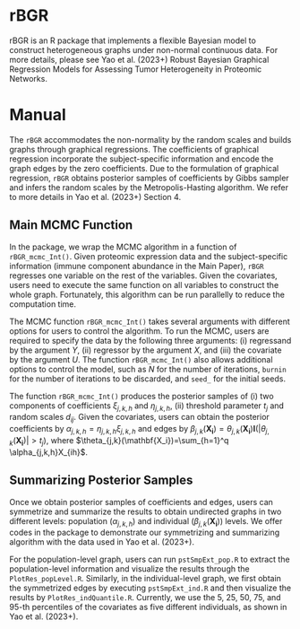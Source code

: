 # rBGR
rBGR is an R package that implements a flexible Bayesian model to construct heterogeneous graphs under non-normal continuous data. For more details, please see Yao et al. (2023+)  Robust Bayesian Graphical Regression Models for Assessing Tumor Heterogeneity in Proteomic Networks.

# Manual
The `rBGR` accommodates the non-normality by the random scales and builds graphs through graphical regressions. The coefficients of graphical regression incorporate the subject-specific information and encode the graph edges by the zero coefficients. Due to the formulation of graphical regression, `rBGR` obtains posterior samples of coefficients by Gibbs sampler and infers the random scales by the Metropolis-Hasting algorithm. We refer to more details in Yao et al. (2023+) Section 4. 

## Main MCMC Function
In the package, we wrap the MCMC algorithm in a function of `rBGR_mcmc_Int()`. Given proteomic expression data and the subject-specific information (immune component abundance in the Main Paper), `rBGR` regresses one variable on the rest of the variables. Given the covariates, users need to execute the same function on all variables to construct the whole graph. Fortunately, this algorithm can be run parallelly to reduce the computation time. 
 
The MCMC function `rBGR_mcmc_Int()` takes several arguments with different options for users to control the algorithm. To run the MCMC, users are required to specify the data by the following three arguments: (i) regressand by the argument $Y$, (ii) regressor by the argument $X$, and (iii) the covariate by the argument $U$. The function `rBGR_mcmc_Int()` also allows additional options to control the model, such as $N$ for the number of iterations, `burnin` for the number of iterations to be discarded, and `seed_` for the initial seeds. 

The function `rBGR_mcmc_Int()` produces the posterior samples of (i) two components of coefficients $\xi_{j,k,h}$ and $\eta_{j,k,h}$, (ii) threshold parameter $t_j$ and random scales $d_{ij}$. Given the covariates, users can obtain the posterior coefficients by $\alpha_{j,k,h}=\eta_{j,k,h}\xi_{j,k,h}$ and edges by $\beta_{j,k}( \mathbf{X_i})=\theta_{j,k}(\mathbf{X_i}) \mathbf{I}(\lvert \theta_{j,k}(\mathbf{X_i}) \rvert >t_j)$, where $\theta_{j,k}(\mathbf{X_i})=\sum_{h=1}^q \alpha_{j,k,h}X_{ih}$.

 
## Summarizing Posterior Samples
Once we obtain posterior samples of coefficients and edges, users can symmetrize and summarize the results to obtain undirected graphs in two different levels: population ($\alpha_{j,k,h}$) and individual ($\beta_{j,k}( \mathbf{X_i})$) levels. We offer codes in the package to demonstrate our symmetrizing and summarizing algorithm with the data used in Yao et al. (2023+).

For the population-level graph, users can run `pstSmpExt_pop.R` to extract the population-level information and visualize the results through the `PlotRes_popLevel.R`. Similarly, in the individual-level graph, we first obtain the symmetrized edges by executing `pstSmpExt_ind.R` and then visualize the results by `PlotRes_indQuantile.R`. Currently, we use the 5, 25, 50, 75, and 95-th percentiles of the covariates as five different individuals, as shown in Yao et al. (2023+).
